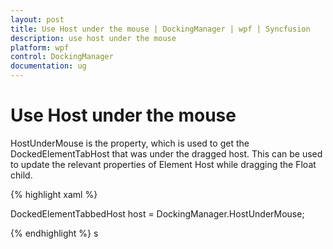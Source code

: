 ```yaml
---
layout: post
title: Use Host under the mouse | DockingManager | wpf | Syncfusion
description: use host under the mouse
platform: wpf
control: DockingManager
documentation: ug
---
```


# Use Host under the mouse

HostUnderMouse is the property, which is used to get the DockedElementTabHost that was under the dragged host. This can be used to update the relevant properties of Element Host while dragging the Float child.

{% highlight xaml %}

DockedElementTabbedHost host = DockingManager.HostUnderMouse;

{% endhighlight  %}
s